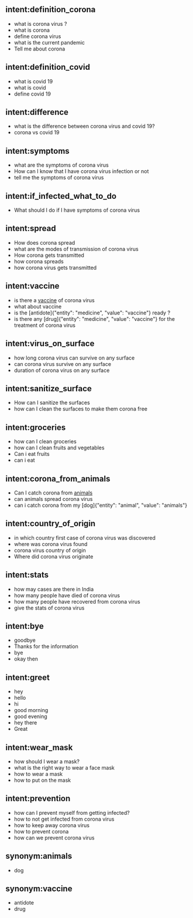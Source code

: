 ## intent:definition_corona
- what is corona virus ?
- what is corona
- define corona virus
- what is the current pandemic
- Tell me about corona

## intent:definition_covid
- what is covid 19
- what is covid
- define covid 19

## intent:difference
- what is the difference between corona virus and covid 19?
- corona vs covid 19

## intent:symptoms
- what are the symptoms of corona virus
- How can I know that I have corona virus infection or not
- tell me the symptoms of corona virus

## intent:if_infected_what_to_do
- What should I do if I have symptoms of corona virus

## intent:spread
- How does corona spread
- what are the modes of transmission of corona virus
- How corona gets transmitted
- how corona spreads
- how corona virus gets transmitted

## intent:vaccine
- is there a [vaccine](medicine) of corona virus
- what about vaccine
- is the [antidote]{"entity": "medicine", "value": "vaccine"} ready ?
- is there any [drug]{"entity": "medicine", "value": "vaccine"} for the treatment of corona virus

## intent:virus_on_surface
- how long corona virus can survive on any surface
- can corona virus survive on any surface
- duration of corona virus on any surface

## intent:sanitize_surface
- How can I sanitize the surfaces
- how can I clean the surfaces to make them corona free

## intent:groceries
- how can I clean groceries
- how can I clean fruits and vegetables
- Can i eat fruits
- can i eat

## intent:corona_from_animals
- Can I catch corona from [animals](animal)
- can animals spread corona virus
- can i catch corona from my [dog]{"entity": "animal", "value": "animals"}

## intent:country_of_origin
- in which country first case of corona virus was discovered
- where was corona virus found
- corona virus country of origin
- Where did corona virus originate

## intent:stats
- how may cases are there in India
- how many people have died of corona virus
- how many people have recovered from corona virus
- give the stats of corona virus

## intent:bye
- goodbye
- Thanks for the information
- bye
- okay then

## intent:greet
- hey
- hello
- hi
- good morning
- good evening
- hey there
- Great

## intent:wear_mask
- how should I wear a mask?
- what is the right way to wear a face mask
- how to wear a mask
- how to put on the mask

## intent:prevention
- how can I prevent myself from getting infected?
- how to not get infected from corona virus
- how to keep away corona virus
- how to prevent corona
- how can we prevent corona virus

## synonym:animals
- dog

## synonym:vaccine
- antidote
- drug
